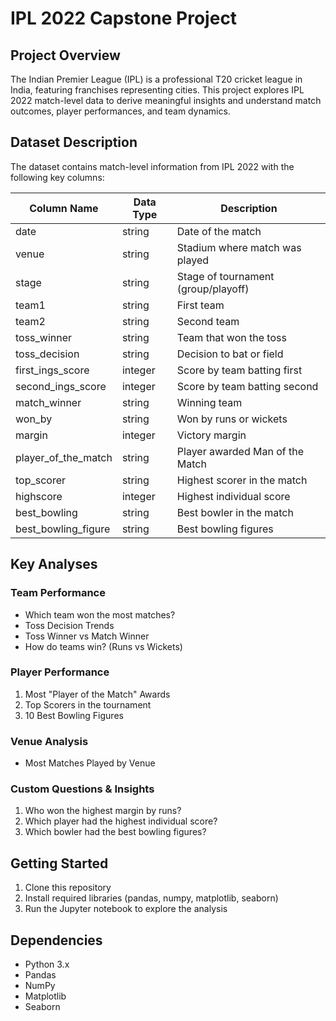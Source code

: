 # IPL 2022 Capstone Project

## Project Overview
The Indian Premier League (IPL) is a professional T20 cricket league in India, featuring franchises representing cities. This project explores IPL 2022 match-level data to derive meaningful insights and understand match outcomes, player performances, and team dynamics.

## Dataset Description
The dataset contains match-level information from IPL 2022 with the following key columns:

| Column Name            | Data Type  | Description                          |
|------------------------|------------|--------------------------------------|
| date                   | string     | Date of the match                    |
| venue                  | string     | Stadium where match was played       |
| stage                  | string     | Stage of tournament (group/playoff)  |
| team1                  | string     | First team                           |
| team2                  | string     | Second team                          |
| toss_winner            | string     | Team that won the toss               |
| toss_decision          | string     | Decision to bat or field             |
| first_ings_score       | integer    | Score by team batting first          |
| second_ings_score      | integer    | Score by team batting second         |
| match_winner           | string     | Winning team                         |
| won_by                 | string     | Won by runs or wickets               |
| margin                 | integer    | Victory margin                       |
| player_of_the_match    | string     | Player awarded Man of the Match      |
| top_scorer             | string     | Highest scorer in the match          |
| highscore              | integer    | Highest individual score             |
| best_bowling           | string     | Best bowler in the match             |
| best_bowling_figure    | string     | Best bowling figures                 |

## Key Analyses

### Team Performance
- Which team won the most matches?
- Toss Decision Trends
- Toss Winner vs Match Winner
- How do teams win? (Runs vs Wickets)

### Player Performance
1. Most "Player of the Match" Awards
2. Top Scorers in the tournament
3. 10 Best Bowling Figures

### Venue Analysis
- Most Matches Played by Venue

### Custom Questions & Insights
1. Who won the highest margin by runs?
2. Which player had the highest individual score?
3. Which bowler had the best bowling figures?

## Getting Started
1. Clone this repository
2. Install required libraries (pandas, numpy, matplotlib, seaborn)
3. Run the Jupyter notebook to explore the analysis

## Dependencies
- Python 3.x
- Pandas
- NumPy
- Matplotlib
- Seaborn
